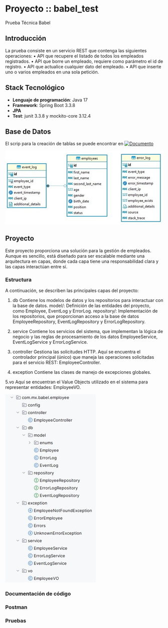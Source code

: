 # Proyecto :: babel_test
Prueba Técnica Babel

## Introducción
La prueba consiste en un servicio REST que contenga las siguientes operaciones: 
• API que recupere el listado de todos los empleados registrados. 
• API que borre un empleado, requiere como parámetro el id de registro. 
• API que actualice cualquier dato del empleado. 
• API que inserte uno o varios empleados en una sola petición. 

## Stack Tecnológico 
- **Lenguaje de programación**: Java 17
- **Framework**: Spring Boot 3.3.8
- **JPA**
- **Test**: junit 3.3.8 y mockito-core 3.12.4

## Base de Datos
El scrip para la creación de tablas se puede encontrar en 
[![Documento](https://img.shields.io/badge/Documento-%F0%9F%93%9D-blue)](https://github.com/jacito/babel_test_images/blob/main/db/babel_test.sql)

![babel_test](https://github.com/jacito/babel_test_images/blob/main/db/ER.jpg)

## Proyecto
Este proyecto proporciona una solución para la gestión de empleados. Aunque es sencillo, está diseñado para ser escalable mediante una arquitectura en capas, donde cada capa tiene una responsabilidad clara y las capas interactúan entre sí. 

### Estructura

A continuación, se describen las principales capas del proyecto:

1. db
Contiene los modelos de datos y los repositorios para interactuar con la base de datos.
     model/: Definición de las entidades del proyecto, como Employee, EventLog y ErrorLog.
repository/: Implementación de los repositorios, que proporcionan acceso a la base de datos  EmployeeRepository, EventLogRepository y ErrorLogRepository.

2. service
Contiene los servicios del sistema, que implementan la lógica de negocio y las reglas de procesamiento de los datos EmployeeService, EventLogService y ErrorLogService.

3. controller
Gestiona las solicitudes HTTP. Aquí se encuentra el controlador principal (único) que maneja las operaciones solicitadas para el servicio REST: EmployeeController.

4. exception
Contiene las clases de manejo de excepciones globales.

5.vo
Aquí se encuentran el Value Objects utilizado en el sistema para representar entidades: EmployeeVO.

![estructura](https://github.com/jacito/babel_test_images/blob/main/proyecto/Estructura.jpg)

### Documentación de código


### Postman 

### Pruebas
